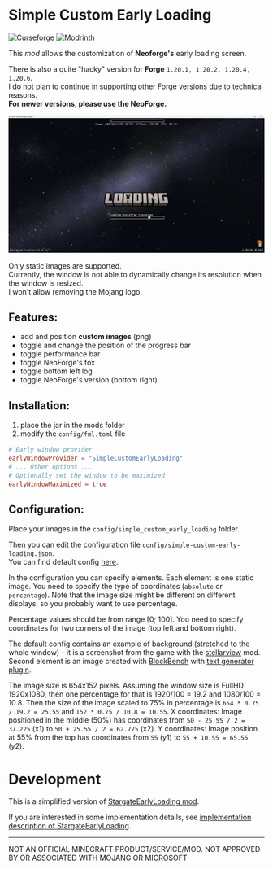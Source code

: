 # Simple Custom Early Loading

<a href="https://www.curseforge.com/minecraft/mc-mods/simple-custom-early-loading" target="_blank"><img src="https://img.shields.io/curseforge/dt/1214077?style=for-the-badge&logo=curseforge&color=626e7b" alt="Curseforge"></a>
<a href="https://modrinth.com/mod/simple-custom-early-loading" target="_blank"><img src="https://img.shields.io/modrinth/dt/simple-custom-early-loading?style=for-the-badge&logo=modrinth&color=626e7b" alt="Modrinth"></a>

This _mod_ allows the customization of **Neoforge's** early loading screen.

There is also a quite "hacky" version for **Forge** `1.20.1, 1.20.2, 1.20.4, 1.20.6`.  
I do not plan to continue in supporting other Forge versions due to technical reasons.  
**For newer versions, please use the NeoForge.**

![Preview](./preview.png)

Only static images are supported.  
Currently, the window is not able to dynamically change its resolution when the window is resized.  
I won't allow removing the Mojang logo.

## Features:

- add and position **custom images** (png)
- toggle and change the position of the progress bar
- toggle performance bar
- toggle NeoForge's fox
- toggle bottom left log
- toggle NeoForge's version (bottom right)

## Installation:

1. place the jar in the mods folder
2. modify the `config/fml.toml` file

```toml
# Early window provider
earlyWindowProvider = "SimpleCustomEarlyLoading"
# ... Other options ...
# Optionally set the window to be maximized
earlyWindowMaximized = true
```

## Configuration:

Place your images in the `config/simple_custom_early_loading` folder.

Then you can edit the configuration file `config/simple-custom-early-loading.json`.  
You can find default
config [here](https://github.com/lukaskabc/SimpleCustomEarlyLoading/blob/main/src/main/resources/default_config.json).

In the configuration you can specify elements.
Each element is one static image.
You need to specify the type of coordinates (`absolute` or `percentage`).
Note that the image size might be different on different displays, so you probably want to use percentage.

Percentage values should be from range [0; 100].
You need to specify coordinates for two corners of the image (top left and bottom right).

The default config contains an example of background (stretched to the whole window) -
it is a screenshot from the game with the [stellarview](https://github.com/Povstalec/StellarView) mod.  
Second element is an image created with [BlockBench](https://www.blockbench.net/)
with [text generator plugin](https://www.blockbench.net/plugins/mc_text_generator).

The image size is 654x152 pixels.
Assuming the window size is FullHD 1920x1080, then one percentage for that is 1920/100 = 19.2 and 1080/100 = 10.8.
Then the size of the image scaled to 75% in percentage is `654 * 0.75 / 19.2 = 25.55` and `152 * 0.75 / 10.8 = 10.55`.
X coordinates: Image positioned in the middle (50%) has coordinates from `50 - 25.55 / 2 = 37.225` (x1) to
`50 + 25.55 / 2 = 62.775` (x2).
Y coordinates: Image position at 55% from the top has coordinates from `55` (y1) to `55 + 10.55 = 65.55` (y2).

# Development

This is a simplified version of [StargateEarlyLoading mod](https://github.com/lukaskabc/StargateEarlyLoading).

If you are interested in some implementation details,
see [implementation description of StargateEarlyLoading](https://github.com/lukaskabc/StargateEarlyLoading/blob/main/docs/implementation.md).

___

NOT AN OFFICIAL MINECRAFT PRODUCT/SERVICE/MOD. NOT APPROVED BY OR ASSOCIATED WITH MOJANG OR MICROSOFT

